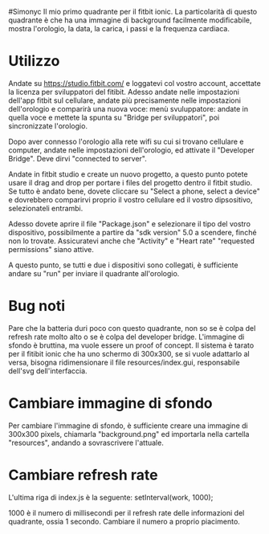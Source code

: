 #Simonyc
Il mio primo quadrante per il fitbit ionic.
La particolarità di questo quadrante è che ha una immagine di background facilmente modificabile, mostra l'orologio, la data, la carica, i passi e la frequenza cardiaca.

# Utilizzo
Andate su https://studio.fitbit.com/ e loggatevi col vostro account, accettate la licenza per sviluppatori del fitibit.
Adesso andate nelle impostazioni dell'app fitbit sul cellulare, andate più precisamente nelle impostazioni dell'orologio e comparirà una nuova voce: menù svuluppatore: andate in quella voce e mettete la spunta su "Bridge per sviluppatori", poi sincronizzate l'orologio.

Dopo aver connesso l'orologio alla rete wifi su cui si trovano cellulare e computer, andate nelle impostazioni dell'orologio, ed attivate il "Developer Bridge". Deve dirvi "connected to server".

Andate in fitbit studio e create un nuovo progetto, a questo punto potete usare il drag and drop per portare i files del progetto dentro il fitbit studio.
Se tutto è andato bene, dovete cliccare su "Select a phone, select a device" e dovrebbero comparirvi proprio il vostro cellulare ed il vostro dipsositivo, selezionateli entrambi.

Adesso dovete aprire il file "Package.json" e selezionare il tipo del vostro dispositivo, possibilmente a partire da "sdk version" 5.0 a scendere, finché non lo trovate.
Assicuratevi anche che "Activity" e "Heart rate" "requested permissions" siano attive.

A questo punto, se tutti e due i dispositivi sono collegati, è sufficiente andare su "run" per inviare il quadrante all'orologio.

# Bug noti
Pare che la batteria duri poco con questo quadrante, non so se è colpa del refresh rate molto alto o se è colpa del developer bridge.
L'immagine di sfondo è bruttina, ma vuole essere un proof of concept.
Il sistema è tarato per il fitibit ionic che ha uno schermo di 300x300, se si vuole adattarlo al versa, bisogna ridimensionare il file resources/index.gui, responsabile dell'svg dell'interfaccia.

# Cambiare immagine di sfondo
Per cambiare l'immagine di sfondo, è sufficiente creare una immagine di 300x300 pixels, chiamarla "background.png" ed importarla nella cartella "resources", andando a sovrascrivere l'attuale.

# Cambiare refresh rate
L'ultima riga di index.js è la seguente:
setInterval(work, 1000);

1000 è il numero di millisecondi per il refresh rate delle informazioni del quadrante, ossia 1 secondo.
Cambiare il numero a proprio piacimento.
